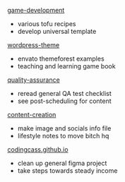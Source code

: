 [game-development](https://github.com/codingcass/game-development)
- various tofu recipes
- develop universal template

[wordpress-theme](https://github.com/codingcass/wordpress-theme)
- envato themeforest examples
- teaching and learning game book

[quality-assurance](https://github.com/codingcass/quality-assurance)
- reread general QA test checklist
- see post-scheduling for content

[content-creation](https://github.com/codingcass/content-creation)
- make image and socials info file
- lifestyle notes to move bitch hq

[codingcass.github.io](https://github.com/codingcass/codingcass.github.io)
- clean up general figma project
- take steps towards steady income
